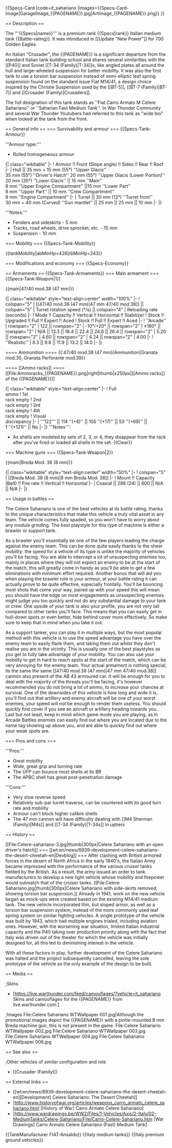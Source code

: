 {{Specs-Card
|code=it_sahariano
|images={{Specs-Card-Image|GarageImage_{{PAGENAME}}.jpg|ArtImage_{{PAGENAME}}.png}}
}}

== Description ==
<!-- ''In the description, the first part should be about the history of the creation and combat usage of the vehicle, as well as its key features. In the second part, tell the reader about the ground vehicle in the game. Insert a screenshot of the vehicle, so that if the novice player does not remember the vehicle by name, he will immediately understand what kind of vehicle the article is talking about.'' -->
The '''{{Specs|name}}''' is a premium rank {{Specs|rank}} Italian medium tank {{Battle-rating}}. It was introduced in [[Update "New Power"]] for 700 Golden Eagles.

An Italian "Crusader", the {{PAGENAME}} is a significant departure from the standard Italian tank building school and shares several similarities with the [[P40]] and Soviet [[T-34 (Family)|T-34]]s, like angled plates all around the hull and large-wheeled suspension for better mobility. It was also the first tank to use a torsion bar suspension instead of semi-elliptic leaf spring suspension found on the standard issue Fiat M14/41, a design choice inspired by the Christie Suspension used by the [[BT-5]], [[BT-7 (Family)|BT-7]] and [[Crusader (Family)|Crusaders]].

The full designation of this tank stands as ''Fiat Carro Armato M Celere Sahariano'' or ''Saharian Fast Medium Tank''. In War Thunder Community and several War Thunder Youtubers had referred to this tank as "wide boi" when looked at the tank from the front.

== General info ==
=== Survivability and armour ===
{{Specs-Tank-Armour}}
<!-- ''Describe armour protection. Note the most well protected and key weak areas. Appreciate the layout of modules as well as the number and location of crew members. Is the level of armour protection sufficient, is the placement of modules helpful for survival in combat? If necessary use a visual template to indicate the most secure and weak zones of the armour.'' -->

'''Armour type:'''

* Rolled homogeneous armour

{| class="wikitable"
|-
! Armour !! Front (Slope angle) !! Sides !! Rear !! Roof
|-
| Hull || 35 mm + 15 mm (55°) ''Upper Glacis'' <br> 35 mm (55°) ''Driver's Hatch'' 20 mm (55°) ''Upper Glacis (Lower Portion)'' <br> 20 mm (35°) ''Lower Glacis'' || 15 mm ''Main''<br>8 mm ''Upper Engine Compartment'' ||15 mm ''Lower Part'' <br> 8 mm ''Upper Part'' || 10 mm ''Crew Compartment'' <br> 8 mm ''Engine Compartment''
|-
| Turret || 30 mm (12°) ''Turret front'' <br> 30 mm + 40 mm (Curved) ''Gun mantlet'' || 25 mm || 25 mm || 10 mm
|-
|}

'''Notes:'''

* Fenders and sideskirts - 5 mm
* Tracks, road wheels, drive sprocket, etc. - 15 mm
* Suspension - 10 mm

=== Mobility ===
{{Specs-Tank-Mobility}}
<!-- ''Write about the mobility of the ground vehicle. Estimate the specific power and manoeuvrability, as well as the maximum speed forwards and backwards.'' -->

{{tankMobility|abMinHp=426|rbMinHp=243}}

=== Modifications and economy ===
{{Specs-Economy}}

== Armaments ==
{{Specs-Tank-Armaments}}
=== Main armament ===
{{Specs-Tank-Weapon|1}}
<!-- ''Give the reader information about the characteristics of the main gun. Assess its effectiveness in a battle based on the reloading speed, ballistics and the power of shells. Do not forget about the flexibility of the fire, that is how quickly the cannon can be aimed at the target, open fire on it and aim at another enemy. Add a link to the main article on the gun: <code><nowiki>{{main|Name of the weapon}}</nowiki></code>. Describe in general terms the ammunition available for the main gun. Give advice on how to use them and how to fill the ammunition storage.'' -->
{{main|47/40 mod.38 (47 mm)}}

{| class="wikitable" style="text-align:center" width="100%"
|-
! colspan="5" | [[47/40 mod.38 (47 mm)|47 mm 47/40 mod.38]] || colspan="5" | Turret rotation speed (°/s) || colspan="4" | Reloading rate (seconds)
|-
! Mode !! Capacity !! Vertical !! Horizontal !! Stabilizer
! Stock !! Upgraded !! Full !! Expert !! Aced
! Stock !! Full !! Expert !! Aced
|-
! ''Arcade''
| rowspan="2" | 122 || rowspan="2" | -10°/+20° || rowspan="2" | ±180° || rowspan="2" | N/A || 13.3 || 18.4 || 22.4 || 24.8 || 26.4 || rowspan="2" | 5.20 || rowspan="2" | 4.60 || rowspan="2" | 4.24 || rowspan="2" | 4.00
|-
! ''Realistic''
| 8.3 || 9.8 || 11.9 || 13.2 || 14.0
|-
|}

==== Ammunition ====
{{:47/40 mod.38 (47 mm)/Ammunition|Granata mod.35, Granata Perforante mod.39}}

==== [[Ammo racks]] ====
[[File:Ammoracks_{{PAGENAME}}.png|right|thumb|x250px|[[Ammo racks]] of the {{PAGENAME}}]]
<!-- '''Last updated: 2.23.0.51''' -->
{| class="wikitable" style="text-align:center"
|-
! Full<br>ammo
! 1st<br>rack empty
! 2nd<br>rack empty
! 3rd<br>rack empty
! 4th<br>rack empty
! Visual<br>discrepancy
|-
| '''122''' || 114&nbsp;''(+8)'' || 105&nbsp;''(+17)'' || 53&nbsp;''(+69)'' || 1&nbsp;''(+121)'' || No
|-
|}
'''Notes''':

* As shells are modeled by sets of 2, 3, or 4, they disappear from the rack after you've fired or loaded all shells in the set.
{{Clear}}

=== Machine guns ===
{{Specs-Tank-Weapon|2}}
<!-- ''Offensive and anti-aircraft machine guns not only allow you to fight some aircraft but also are effective against lightly armoured vehicles. Evaluate machine guns and give recommendations on its use.'' -->
{{main|Breda Mod. 38 (8 mm)}}

{| class="wikitable" style="text-align:center" width="50%"
|-
! colspan="5" | [[Breda Mod. 38 (8 mm)|8 mm Breda Mod. 38]]
|-
! Mount !! Capacity (Belt) !! Fire rate !! Vertical !! Horizontal
|-
| Coaxial || 288 (24) || 600 || N/A || N/A
|-
|}

== Usage in battles ==
<!-- ''Describe the tactics of playing in the vehicle, the features of using vehicles in the team and advice on tactics. Refrain from creating a "guide" - do not impose a single point of view but instead give the reader food for thought. Describe the most dangerous enemies and give recommendations on fighting them. If necessary, note the specifics of the game in different modes (AB, RB, SB).'' -->

The Celere Sahariano is one of the best vehicles at its battle rating, thanks to the unique characteristics that make this vehicle a truly vital asset in any team. The vehicle comes fully spaded, so you won't have to worry about any module grinding. The best playstyle for this type of machine is either a brawler or support tank.

As a brawler you'll essentially be one of the few players leading the charge against the enemy team. This can be done quite easily thanks to the sheer mobility: the speed for a vehicle of its type is unlike the majority of vehicles you'll be facing. You are able to intercept a lot of unsuspecting enemies too, mainly in places where they will not expect an enemy to be at the start of the match, this will greatly come in handy as you'll be able to get a few eliminations with minimum effort required. Another bonus that will aid you when playing the brawler role is your armour, at your battle rating it can actually prove to be quite effective, especially frontally. You'll be bouncing most shots that come your way, paired up with your speed this will mean you should have the edge on most engagements as unsuspecting enemies might judge you too quickly and not do any substantial damage to your tank or crew. One upside of your tank is also your profile, you are not very tall compared to other tanks you'll face. This means that you can easily get in hull-down spots or even better, hide behind cover more effectively. So make sure to keep that in mind when you take it out.

As a support tanker, you can play it in multiple ways, but the most popular method with this vehicle is to use the speed advantage you have over the enemy team to easily flank them, and taking them out whilst they don't realise you are in the vicinity. This is usually one of the best playstyles as you get to fully take advantage of your mobility. You can also use your mobility to get in hard to reach spots at the start of the match, which can be very annoying for the enemy team. Your actual armament is nothing special, its the same the same [[47/40 mod.38 (47 mm)|47 mm 47/40 mod.38]] cannon also present of the AB 43 armoured car. It will be enough for you to deal with the majority of the threats you'll be facing, it's however recommended you do not bring a lot of ammo, to increase your chances at survival. One of the downsides of this vehicle is how long and wide it is, you'll find out that artillery and enemy aircraft will be one of your worst enemies, your speed will not be enough to render them useless. You should quickly find cover if you see an aircraft or artillery heading towards you. Last but not least, keep in mind which game mode you are playing, as in Arcade Battles enemies can easily find out where you are located due to the name tag showing up above you, and are able to quickly find out where your weak spots are.

=== Pros and cons ===
<!-- ''Summarise and briefly evaluate the vehicle in terms of its characteristics and combat effectiveness. Mark its pros and cons in a bulleted list. Try not to use more than 6 points for each of the characteristics. Avoid using categorical definitions such as "bad", "good" and the like - use substitutions with softer forms such as "inadequate" and "effective".'' -->

'''Pros:'''

* Great mobility
* Wide, great grip and turning rate
* The UFP can bounce most shells at its BR
* The APBC shell has great post-penetration damage

'''Cons:'''

* Very slow reverse speed
* Relatively sub-par turret traverse, can be countered with its good turn rate and mobility
* Armour can't block higher calibre shells
* The 47 mm cannon will have difficulty dealing with [[M4 Sherman (Family)|M4s]] and [[T-34 (Family)|T-34s]] in uptiers



== History ==
<!-- ''Describe the history of the creation and combat usage of the vehicle in more detail than in the introduction. If the historical reference turns out to be too long, take it to a separate article, taking a link to the article about the vehicle and adding a block "/History" (example: <nowiki>https://wiki.warthunder.com/(Vehicle-name)/History</nowiki>) and add a link to it here using the <code>main</code> template. Be sure to reference text and sources by using <code><nowiki><ref></ref></nowiki></code>, as well as adding them at the end of the article with <code><nowiki><references /></nowiki></code>. This section may also include the vehicle's dev blog entry (if applicable) and the in-game encyclopedia description (under <code><nowiki>=== In-game description ===</nowiki></code>, also if applicable).'' -->
[[File:Celere-sahariano-3.jpg|thumb|300px|Celere Sahariano with an open driver's hatch]]
=== [[wt:en/news/6939-development-celere-sahariano-the-desert-cheetah-en|Devblog]] ===
After clashing with British armored forces in the desert of North Africa in the early 1940's, the Italian Army became impressed with the performance of the various cruiser tanks fielded by the British. As a result, the army issued an order to tank manufacturers to develop a new light vehicle whose mobility and firepower would outmatch that of the cruiser tanks.
[[File:Celere Sahariano.jpg|thumb|300px|Celere Sahariano with side-skirts removed, showing torsion bar suspension.]]
Already in 1941, work on the new vehicle began as mock-ups were created based on the existing M14/41 medium tank. The new vehicle incorporated thin, but sloped armor, as well as a torsion bar suspension system, instead of the more commonly used leaf spring system on similar fighting vehicles.
A single prototype of the vehicle was built by 1943, which had multiple engines trialed, including aviation ones. However, with the worsening war situation, limited Italian industrial capacity and the P40 taking over production priority along with the fact that Italy was driven out of the theater for which the vehicle was initially designed for, all this led to diminishing interest in the vehicle.

With all these factors in play, further development of the Celere Sahariano was halted and the project subsequently cancelled, leaving the sole prototype of the vehicle as the only example of the design to be built.

== Media ==
<!-- ''Excellent additions to the article would be video guides, screenshots from the game, and photos.'' -->

;Skins

* [https://live.warthunder.com/feed/camouflages/?vehicle=it_sahariano Skins and camouflages for the {{PAGENAME}} from live.warthunder.com.]

;Images
<gallery mode="packed-hover" heights="150">
File:Celere Sahariano WTWallpaper 001.jpg|Although the promotional images depict the {{PAGENAME}} with a pintle-mounted 8 mm Breda machine gun, this is not present in the game.
File:Celere Sahariano WTWallpaper 002.jpg
File:Celere Sahariano WTWallpaper 003.jpg
File:Celere Sahariano WTWallpaper 004.jpg
File:Celere Sahariano WTWallpaper 006.jpg
</gallery>

== See also ==
<!-- ''Links to the articles on the War Thunder Wiki that you think will be useful for the reader, for example:''
* ''reference to the series of the vehicles;''
* ''links to approximate analogues of other nations and research trees.'' -->

;Other vehicles of similar configuration and role
* [[Crusader (Family)]]

== External links ==
<!-- ''Paste links to sources and external resources, such as:''
* ''topic on the official game forum;''
* ''other literature.'' -->

* [[wt:en/news/6939-development-celere-sahariano-the-desert-cheetah-en|[Development] Celere Sahariano: The Desert Cheetah]]
* [http://www.historyofwar.org/articles/weapons_carro_armato_celere_sahariano.html <nowiki>[History of War]</nowiki> Carro Armato Celere Sahariano]
* [http://www.wardrawings.be/WW2/Files/1-Vehicles/Axis/2-Italy/02-MediumTanks/Celere-Sahariano/File/Carro-Celere-Sahariano.htm <nowiki>[War Drawings]</nowiki> Carro Armato Celere Sahariano (Fast) Medium Tank]

{{TankManufacturer FIAT-Ansaldo}}
{{Italy medium tanks}}
{{Italy premium ground vehicles}}